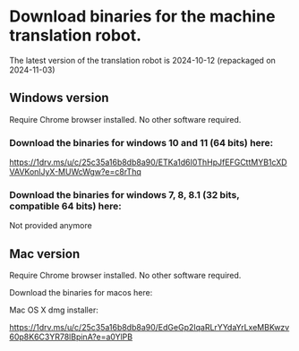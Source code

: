 
# Download binaries for the machine translation robot.

The latest version of the translation robot is 2024-10-12 (repackaged on 2024-11-03)

## Windows version
Require Chrome browser installed. No other software required.
### Download the binaries for windows 10 and 11 (64 bits) here:

https://1drv.ms/u/c/25c35a16b8db8a90/ETKa1d6I0ThHpJfEFGCttMYB1cXDVAVKonlJyX-MUWcWgw?e=c8rThq

### Download the binaries for windows 7, 8, 8.1 (32 bits, compatible 64 bits) here:

Not provided anymore

## Mac version

Require Chrome browser installed. No other software required.

Download the binaries for macos here:

Mac OS X dmg installer:

https://1drv.ms/u/c/25c35a16b8db8a90/EdGeGp2IqaRLrYYdaYrLxeMBKwzv60p8K6C3YR78lBpinA?e=a0YlPB